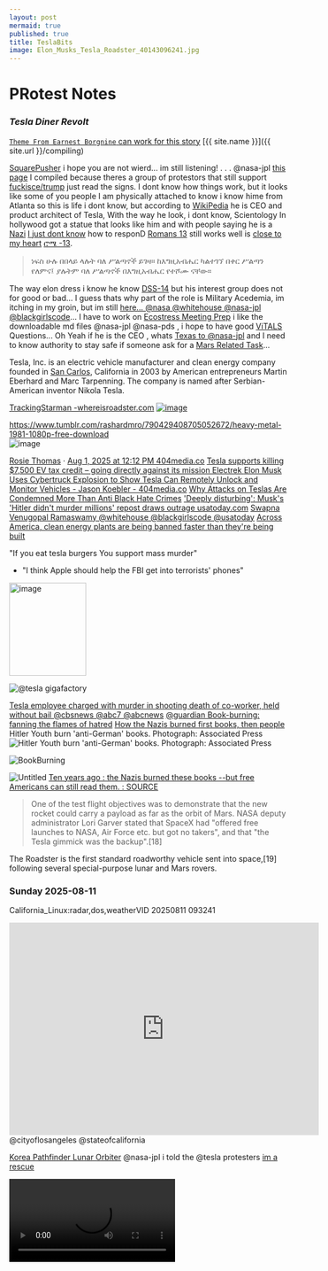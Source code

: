 ```yaml
---
layout: post
mermaid: true
published: true
title: TeslaBits
image: Elon_Musks_Tesla_Roadster_40143096241.jpg
---
```



# PRotest Notes
### _Tesla Diner Revolt_
[`Theme From Earnest Borgnine` can work for this story](https://youtu.be/RJ6VFCUC6Vs?t=2649)
[{{ site.name }}]({{ site.url }}/compiling)

[SquarePusher](https://youtu.be/RJ6VFCUC6Vs?si=j8kB3udpcTlAXTj6) i hope you are not wierd... im still listening! . . . @nasa-jpl [this page](https://github.com/ThakaRashard/rashardmro/edit/master/_posts/2025-03-31-tesla.md) I compiled because theres a group of protestors that still support [fuckisce/trump](https://ia801009.us.archive.org/21/items/chinaTown-river-bridge-vegetation-la-river-VID_20250810_112536/VID_20250809_181218.mp4) just read the signs. I dont know how things work, but it looks like some of you people I am physically attached to know i know hime from Atlanta so this is life i dont know, but according to [WikiPedia](https://en.wikipedia.org/wiki/Talk:Elon_Musk) he is CEO and product architect of Tesla, With the way he look, i dont know, Scientology In hollywood got a statue that looks like him and with people saying he is a [Nazi](https://daily.jstor.org/90-years-on-the-destruction-of-the-institute-of-sexual-science/) [I just dont know](https://www.instagram.com/resistthecoup/?ref=404media.co) how to responD [Romans 13](https://www.biblegateway.com/passage/?search=Romans%2013&version=NIV) still works well is [close to my heart](https://biblehub.com/amh/romans/13.htm) [ሮሜ -13](http://bibleonline.geezexperience.com/amharic/list.php?book=45&chapter=13). 


>ነፍስ ሁሉ በበላይ ላሉት ባለ ሥልጣኖች ይገዛ። ከእግዚአብሔር ካልተገኘ በቀር ሥልጣን የለምና፤ ያሉትም ባለ ሥልጣኖች በእግዚአብሔር የተሾሙ ናቸው።

The way elon dress i know he know [DSS-14](https://www.gdscc.nasa.gov/index.php/antennas/) but his interest group does not for good or bad... I guess thats why part of the role is Military Acedemia, im itching in my groin, but im still [here... @nasa @whitehouse @nasa-jpl @blackgirlscode](https://www.sss.gov/)... I have to work on [Ecostress Meeting Prep](https://github.com/nasa/ECOSTRESS-Data-Resources) i like the downloadable md files @nasa-jpl @nasa-pds , i hope to have good [ViTALS](https://github.com/nasa/VITALS) Questions... Oh Yeah if he is the CEO , whats [Texas to @nasa-jpl](https://youtu.be/QxTkZTLWdo4?si=fGzpLtucYyuhmurr) and I need to know authority to stay safe if someone ask for a [Mars Related Task](https://eyes.nasa.gov/apps/mrn/#/mars)... 



Tesla, Inc. is an electric vehicle manufacturer and clean energy company founded in [San Carlos](https://www.tesla.com/findus/location/supercharger/sancarlocaliforniasupercharger), California in 2003 by American entrepreneurs Martin Eberhard and Marc Tarpenning. The company is named after Serbian-American inventor Nikola Tesla.




[TrackingStarman -whereisroadster.com](https://www.whereisroadster.com/)
<a href="https://thakarashard.github.io/compiling/Tesla-Diner-Revolt"><img  alt="image" src="https://github.com/user-attachments/assets/4f4e7f04-ab74-444d-b4e7-31a654a92414" /> </a>

<div class="tumblr-post" data-href="https://embed.tumblr.com/embed/post/t:1bKzOeq3wXRxsAoXbQ9IKQ/790429408705052672/v2" data-did="da5af1a735d880f0986af0ba246757743d36985a"  ><a href="https://www.tumblr.com/rashardmro/790429408705052672/heavy-metal-1981-1080p-free-download">https://www.tumblr.com/rashardmro/790429408705052672/heavy-metal-1981-1080p-free-download</a></div><script async src="https://assets.tumblr.com/post.js?_v=38df9a6ca7436e6ca1b851b0543b9f51"></script>

<img alt="image" src="https://github.com/user-attachments/assets/9355378c-8a73-4663-b57e-7169f12e4d3d" />

[Rosie Thomas](https://www.rosiethomas.com/)
·
[Aug 1, 2025 at 12:12 PM 404media.co](https://www.404media.co/honk-if-you-hate-elon-two-days-of-protest-at-the-tesla-diner/) [Tesla supports killing $7,500 EV tax credit – going directly against its mission  Electrek ](https://www.reddit.com/r/RealTesla/comments/1grhe61/tesla_supports_killing_7500_ev_tax_credit_going/)
[Elon Musk Uses Cybertruck Explosion to Show Tesla Can Remotely Unlock and Monitor Vehicles - Jason Koebler - 404media.co](https://www.404media.co/elon-musk-uses-cybertruck-explosion-to-show-tesla-can-remotely-unlock-and-monitor-vehicles/) [Why Attacks on Teslas Are Condemned More Than Anti Black Hate Crimes](https://medium.com/afrosapiophile/why-attacks-on-teslas-are-condemned-more-than-anti-black-hate-crimes-32ffe9d7fea1) ['Deeply disturbing': Musk's 'Hitler didn't murder millions' repost draws outrage usatoday.com](https://www.usatoday.com/story/news/politics/2025/03/14/elon-musk-hitler-federal-workers/82402023007/) [Swapna Venugopal Ramaswamy @whitehouse @blackgirlscode @usatoday](https://www.usatoday.com/staff/4388284002/swapna-venugopal-ramaswamy/) [Across America, clean energy plants are being banned faster than they're being built](https://www.usatoday.com/story/news/investigations/2024/02/04/us-counties-ban-renewable-energy-plants/71841063007/)


"If you eat tesla burgers You support mass murder"

- "I think Apple should help the FBI get into terrorists' phones"
<img width="139" height="168" alt="image" src="https://github.com/user-attachments/assets/6176cf7f-e4ef-4d2c-ad9d-439d6158df2d" />

![@tesla gigafactory](https://upload.wikimedia.org/wikipedia/commons/thumb/b/b6/Gigafactory_Texas_Building_1_June_2022.jpg/1280px-Gigafactory_Texas_Building_1_June_2022.jpg)


[Tesla employee charged with murder in shooting death of co-worker, held without bail @cbsnews @abc7 @abcnews](https://abc7news.com/post/tesla-shooting-victim-fremont-anothony-solima-factory-death/11350669/)
[@guardian Book-burning: fanning the flames of hatred](https://www.theguardian.com/books/2010/sep/10/book-burning-quran-history-nazis)
[How the Nazis burned first books, then people](https://www.dw.com/en/how-the-nazis-burned-first-books-then-people/a-65518417)
Hitler Youth burn 'anti-German' books. Photograph: Associated Press
![Hitler Youth burn 'anti-German' books. Photograph: Associated Press](https://i.guim.co.uk/img/static/sys-images/Guardian/Pix/pictures/2010/9/9/1284054802082/Hitler-Youth-burn-anti-Ge-006.jpg?width=620&dpr=1&s=none&crop=none)

![BookBurning](https://daily.jstor.org/wp-content/uploads/2023/05/90_years_on_the_destruction_of_the_institute_of_sexual_science_1050x700.jpg)


![Untitled](https://github.com/user-attachments/assets/6abe6921-e416-4bed-bc5b-a390f63623a1)
[Ten years ago : the Nazis burned these books --but free Americans can still read them.  : SOURCE](https://digital.library.unt.edu/ark:/67531/metadc357/m1/1/med_res/)

>One of the test flight objectives was to demonstrate that the new rocket could carry a payload as far as the orbit of Mars. NASA deputy administrator Lori Garver stated that SpaceX had "offered free launches to NASA, Air Force etc. but got no takers", and that "the Tesla gimmick was the backup".[18]

The Roadster is the first standard roadworthy vehicle sent into space,[19] following several special-purpose lunar and Mars rovers. 


### Sunday  2025-08-11
California_Linux:radar,dos,weatherVID 20250811 093241
<iframe src="https://archive.org/embed/vid-20250811-093241" width="560" height="384" frameborder="0" webkitallowfullscreen="true" mozallowfullscreen="true" allowfullscreen></iframe> @cityoflosangeles @stateofcalifornia

[Korea Pathfinder Lunar Orbiter](https://nssdc.gsfc.nasa.gov/nmc/spacecraft/display.action?id=2022-094A)
@nasa-jpl i told the @tesla protesters [im a rescue](https://www.facebook.com/CaptainOfJoy/posts/pfbid0yR3CVVro8d6niFWN6Sfuycxc5HzCsvR2GPRU6edxjLNj5aodLoH97URj7rUxgDil) 

<video  controls >
  <source src="https://ia802906.us.archive.org/4/items/download_6287_1754168541/VID_20250803_182611.mp4" type="video/mp4" />
  
  Your browser does not support the video tag.
</video>

<img alt="@nasa-jpl im on, its still helpdesk" src="https://github.com/user-attachments/assets/aa9f59d6-f2bd-46c1-906d-b2d64114c743" />

[ElonProtest Day1 coming and going](https://archive.org/details/launchprep_twitter_work_retweets/VID_20250726_184935.mp4)
[b4 HOfOCo](https://dn721704.ca.archive.org/0/items/launchprep_twitter_work_retweets/VID_20250726_184935.mp4) [after HoFoCo](https://dn721704.ca.archive.org/0/items/launchprep_twitter_work_retweets/VID_20250726_190018.mp4) all[files](https://archive.org/download/launchprep_twitter_work_retweets)
[ElonProtest Day2 coming and going](https://archive.org/details/vid-20250727-190404-adb-epa-noaa-swot/VID_20250727_190404.mp4)
[b4 HOfOCo](https://dn721901.ca.archive.org/0/items/vid-20250727-190404-adb-epa-noaa-swot/VID_20250727_190404.mp4) [after HoFoCo](https://dn721901.ca.archive.org/0/items/vid-20250727-190404-adb-epa-noaa-swot/VID_20250727_182645.mp4) all[files](https://archive.org/download/vid-20250727-190404-adb-epa-noaa-swot)

### [@podaac @nasa @nasa-jpl about watermuck](https://dn721704.ca.archive.org/0/items/launchprep_twitter_work_retweets/screen-20240810-110612.mp4)
@stateofcalifornia @cityoflosangeles 
[@podaac @nasa @nasa-jpl about watermuck](https://dn721704.ca.archive.org/0/items/launchprep_twitter_work_retweets/screen-20240810-110612.mp4) @stateofcalifornia @cityoflosangeles @cbs-news-data [SpaceX's Falcon Heavy To Launch Tesla Roadster Into Space - KCAL News](https://youtu.be/8H6j6fooAtE) [SpaceX Launches Tesla Roadster into Mars Orbit via Its Falcon Heavy Rocket - ASM_INTERNATiONAL:ARTiCLE](https://www.asminternational.org/news/videos/-/journal_content/56/10192/33161120/VIDEO/) [Kids Guide To The InterNEt - Diamond EnterTainment Corporation](https://youtu.be/mfMrVKnGzwg)

<iframe src="https://www.facebook.com/plugins/post.php?href=https%3A%2F%2Fwww.facebook.com%2Fpermalink.php%3Fstory_fbid%3Dpfbid02bRXbmnM98phXRPuu6CiRb2LQeDsniyGEvxZtytwjkdTLjBgKruZy729vQpZ1Pjodl%26id%3D100084464911565&show_text=true&width=500" width="500" height="0" style="border:none;overflow:hidden" scrolling="no" frameborder="0" allowfullscreen="true" allow="autoplay; clipboard-write; encrypted-media; picture-in-picture; web-share"></iframe>


<iframe src="https://www.facebook.com/plugins/post.php?href=https%3A%2F%2Fwww.facebook.com%2Fpermalink.php%3Fstory_fbid%3Dpfbid0r1oJ2iKzLhX8Qa1XT5t7diD8oDuWfNakBwMKqpXUrNBN2fdAMXkPg3XwzwJwVdYZl%26id%3D100084464911565&show_text=true&width=500" width="500" height="0" style="border:none;overflow:hidden" scrolling="no" frameborder="0" allowfullscreen="true" allow="autoplay; clipboard-write; encrypted-media; picture-in-picture; web-share"></iframe>


# # CAlifornia_Linux : launchprep_twitter_work_retweets

<iframe src="https://archive.org/embed/launchprep_twitter_work_retweets" width="560" height="384" frameborder="0" webkitallowfullscreen="true" mozallowfullscreen="true" allowfullscreen></iframe>

<iframe src="https://www.facebook.com/plugins/post.php?href=https%3A%2F%2Fwww.facebook.com%2Fpermalink.php%3Fstory_fbid%3Dpfbid0dWXxpo8h3FSa6HLFL2JYev53yP1rDmV562mCJvRS9ByML5gZBsqH8kvJ39fNsYmsl%26id%3D100084464911565&show_text=true&width=500" width="500" height="771" style="border:none;overflow:hidden" scrolling="no" frameborder="0" allowfullscreen="true" allow="autoplay; clipboard-write; encrypted-media; picture-in-picture; web-share"></iframe>


### Ping 
<iframe src="https://www.facebook.com/plugins/post.php?href=https%3A%2F%2Fwww.facebook.com%2Fpermalink.php%3Fstory_fbid%3Dpfbid09whT8WB3sNveGhcE3VaqqC1u98AwXmZoEabSByM74sJJR9fPyGvvoiE9UwsNXZ6Sl%26id%3D100084464911565&show_text=true&width=500" width="500" height="554" style="border:none;overflow:hidden" scrolling="no" frameborder="0" allowfullscreen="true" allow="autoplay; clipboard-write; encrypted-media; picture-in-picture; web-share"></iframe>

<iframe src="https://archive.org/embed/vid-20250727-190404-adb-epa-noaa-swot" width="560" height="384" frameborder="0" webkitallowfullscreen="true" mozallowfullscreen="true" allowfullscreen></iframe>

<iframe src="https://archive.org/embed/scre-californiaLinux_firedatadelivery" width="560" height="384" frameborder="0" webkitallowfullscreen="true" mozallowfullscreen="true" allowfullscreen></iframe>

<iframe src="https://archive.org/embed/1-recommending-grafana-docker" width="560" height="384" frameborder="0" webkitallowfullscreen="true" mozallowfullscreen="true" allowfullscreen></iframe>

<iframe src="https://www.facebook.com/plugins/post.php?href=https%3A%2F%2Fwww.facebook.com%2Fpermalink.php%3Fstory_fbid%3Dpfbid02NEqeowLJXm7HrqaEctrVpP31VPqLqx5jA3kCbDyEubfsNPogMst4iLbvCxpbw1GEl%26id%3D100084464911565&show_text=true&width=500" width="500" height="0" style="border:none;overflow:hidden" scrolling="no" frameborder="0" allowfullscreen="true" allow="autoplay; clipboard-write; encrypted-media; picture-in-picture; web-share"></iframe>

<img  alt="cityhall los angeles" src="https://github.com/user-attachments/assets/40f8038f-3db2-44a5-bad3-620ec2981c96" />

 <div class="tumblr-post" data-href="https://embed.tumblr.com/embed/post/w1-4nQbFNq_M02iOR1eYKg/790452012229722112" data-did="c6706043b2c80590bb9bd0bb4baa1b0cdcd59989"><a href="https://rashardmro.tumblr.com/post/790452012229722112">https://rashardmro.tumblr.com/post/790452012229722112</a></div>  <script async src="https://assets.tumblr.com/post.js"></script>
 <div class="tumblr-post" data-href="https://embed.tumblr.com/embed/post/w1-4nQbFNq_M02iOR1eYKg/790454283549179904" data-did="cbd685ac3e8ab9929432e3b853eb78950066e2c9"><a href="https://rashardmro.tumblr.com/post/790454283549179904/asf-data-search">https://rashardmro.tumblr.com/post/790454283549179904/asf-data-search</a></div>  <script async src="https://assets.tumblr.com/post.js"></script>

<iframe src="https://archive.org/embed/1newsstndupdate-simple-scan-station-20250721144640" width="560" height="384" frameborder="0" webkitallowfullscreen="true" mozallowfullscreen="true" allowfullscreen></iframe>

<iframe src="https://archive.org/embed/image-1-01" width="560" height="384" frameborder="0" webkitallowfullscreen="true" mozallowfullscreen="true" allowfullscreen></iframe>

<iframe src="https://archive.org/embed/ComputerHackingDocumentriesMegaCollection" width="560" height="384" frameborder="0" webkitallowfullscreen="true" mozallowfullscreen="true" allowfullscreen></iframe>

<iframe src="https://www.facebook.com/plugins/post.php?href=https%3A%2F%2Fwww.facebook.com%2Fpermalink.php%3Fstory_fbid%3Dpfbid0YMqxrVw5x1EyzyeH4qfWRa9qJ61Bh8TcczUeUD71ZTbQWpxEBSm6PN1SUr8Y2rCcl%26id%3D100084464911565&show_text=true&width=500" width="500" height="908" style="border:none;overflow:hidden" scrolling="no" frameborder="0" allowfullscreen="true" allow="autoplay; clipboard-write; encrypted-media; picture-in-picture; web-share"></iframe>

<iframe src="https://archive.org/embed/psx_ridgerac" width="560" height="384" frameborder="0" webkitallowfullscreen="true" mozallowfullscreen="true" allowfullscreen></iframe>


<img  alt="image" src="https://github.com/user-attachments/assets/42d701da-70a2-432d-ad2b-1b48c0ed916d" />

# Learnin Light

[lariver 7/30](https://dn721704.ca.archive.org/0/items/vid-20250730-062952-california-ecostress/VID_20250730_062641.mp4) 

<video  controls >
  <source src="https://dn721704.ca.archive.org/0/items/vid-20250730-062952-california-ecostress/VID_20250729_201709.mp4" type="video/mp4" />
  
  Your browser does not support the video tag.
</video>

<video  controls >
  <source src="https://dn721704.ca.archive.org/0/items/vid-20250730-062952-california-ecostress/VID_20250730_062952.mp4" type="video/mp4" />
  
  Your browser does not support the video tag.
</video>

## nisar lau8nch
<iframe src="https://www.facebook.com/plugins/post.php?href=https%3A%2F%2Fwww.facebook.com%2Fpermalink.php%3Fstory_fbid%3Dpfbid0zjSYyq7QrS95NnBpheXHrquuPf8z3yffZMftRz3ZqgV9f3jyWeLFCShE1GQ7atEyl%26id%3D100084464911565&show_text=true&width=500" width="500" height="250" style="border:none;overflow:hidden" scrolling="no" frameborder="0" allowfullscreen="true" allow="autoplay; clipboard-write; encrypted-media; picture-in-picture; web-share"></iframe>


![Hunter Army Airfield](https://home.army.mil/stewart/thumbnails/large/1417/3568/4503/Hunter_Banner.jpg)


 <img alt="image" src="https://home.army.mil/stewart/2917/2383/2269/LTC_TAYLOR_1.jpg" />
 <img alt="image" src="https://home.army.mil/stewart/5916/9901/2979/CSM_FAVOR.jpg" />
<img alt="image" src="https://home.army.mil/stewart/8316/7102/7932/TRAVIS_MOBLEY.jpg" />

{% raw %}




{{Short description|Sports car launched into space in 2018}}
{{Redirect|SpaceX Roadster|a planned "SpaceX option package" using cold gas thrusters|Tesla Roadster (second generation)}}
{{pp-move|reason=needs a [[WP:RM]]}}
{{use mdy dates|date=February 2018}}
{{Infobox spaceflight
| name               = Elon Musk's Tesla Roadster
| names_list         = SpaceX Roadster<ref name="Miley">{{cite web |url=https://interestingengineering.com/nasa-officially-lists-elon-musks-floating-tesla-roadster-as-a-celestial-object |title=NASA Officially Lists Elon Musk's Floating Tesla Roadster As a Celestial Object |date=February 9, 2018 |access-date=February 14, 2018 |first=Jessica |last=Miley |publisher=Interesting Engineering |archive-date=March 22, 2019 |archive-url=https://web.archive.org/web/20190322093327/https://interestingengineering.com/nasa-officially-lists-elon-musks-floating-tesla-roadster-as-a-celestial-object |url-status=live }} JPL designated the artificial object as "Tesla Roadster (Starman, 2018-017A)"</ref> <br /> Starman<ref name="Miley" />
<!--image of the spacecraft/mission-->| image              = Elon Musk's Tesla Roadster (40143096241).jpg
| image_caption      = Elon Musk's Tesla Roadster. Earth is in the background.
| image_alt          = Large circular disc of a fully-illuminated planet Earth floating in the blackness of space. In front of Earth is a red convertible sports-car seen from the side. A humanoid figure wearing a white-and-black spacesuit is seated in the driving seat with the right-arm holding the steering wheel, and the left-arm resting on the top of the car door.
| image_size         = <!--include px/em; defaults to 220px-->
<!--Basic details-->| mission_type       = Test flight
| operator           = [[SpaceX]]
| COSPAR_ID          = 2018-017A
| SATCAT             = 43205
| website            = <!--Homepage of the craft/mission, OFFICIAL PAGES ONLY-->
| mission_duration   = Active: 1 Day<br> In Orbit: {{time interval|6 February 2018, 20:45:00|show=ymd}}
| fate               = 
| distance_travelled = <!--How far the spacecraft travelled (if known)-->
| orbits_completed   = <!--number of times the spacecraft orbited the Earth - see below for spacecraft beyond Earth orbit-->
| suborbital_range   = <!--downrange distance reached if spacecraft did not enter orbit-->
| suborbital_apogee  = <!--altitude reached if spacecraft did not enter orbit-->
<!--Spacecraft properties-->| spacecraft         = <!--Spacecraft name/serial number (eg. Space Shuttle ''Discovery'', Apollo CM-118), etc-->
| spacecraft_type    = [[Tesla Roadster (first generation)|2010 Tesla Roadster]]<ref name="Hammerton">{{cite web |url=https://www.goauto.com.au/news/tesla/tesla-rockets-into-space/2018-02-07/69466.html |title=Sky is the limit for Elon Musk's Tesla Roadster in pioneering space shot |website=goauto.com.au |first=Ron |last=Hammerton |date=February 7, 2018 |access-date=October 15, 2021 |archive-date=October 16, 2021 |archive-url=https://web.archive.org/web/20211016004158/https://www.goauto.com.au/news/tesla/tesla-rockets-into-space/2018-02-07/69466.html |url-status=live }}</ref> used as a [[mass simulator]], attached to the [[upper stage]] of a [[Falcon Heavy]] rocket
| spacecraft_bus     = <!--eg. A2100M, Star-2, etc-->
| manufacturer       = [[Tesla, Inc.|Tesla]] and SpaceX
| launch_mass        = {{plainlist|
* ~{{cvt|1300|kg}}; <!--fuelled mass at launch, not including rocket or upper stage-->
* ~{{cvt|5900|kg}} including rocket upper stage<ref>{{cite web|url=http://www.spacelaunchreport.com/falconH.html#components|title=SpaceX Falcon Heavy Data Sheet|first=Ed|last=Kyle|website=spacelaunchreport.com|access-date=February 16, 2018|archive-date=November 18, 2018|archive-url=https://web.archive.org/web/20181118065328/http://www.spacelaunchreport.com/falconH.html#components|url-status=usurped}}</ref>
}}
| BOL_mass           = <!--spacecraft mass in orbit at beginning of operational life, after LEOP phase-->
| landing_mass       = <!--Mass after landing (recovered spacecraft only)-->
| dry_mass           = <!--spacecraft mass in orbit without fuel-->
| payload_mass       = <!--Mass of cargo carried by spacecraft (eg. for Space Shuttle), or total mass of instrumentation/equipment/experiments for mission-->
| dimensions         = <!--body dimensions and solar array span-->
| power              = <!--end-of-life power, in watts-->
<!--Launch details-->| launch_date        = {{ltime|February 6, 2018|20|45|00|EST|net=no}}
| launch_rocket      = [[Falcon Heavy]] [[Falcon Heavy test flight|FH-001]]
| launch_site        = [[Kennedy Space Center|Kennedy]] [[Kennedy Space Center Launch Complex 39|LC-39A]]
| launch_contractor  = [[SpaceX]]
| deployment_from    = <!--place where deployed from-->
| deployment_date    = <!--date deployed-->
| entered_service    = <!--date on which the spacecraft entered service, if it did not do so immediately after launch-->
<!-- * - e.g. Proton-M/Briz-M not Proton-M, but Titan IV(401)A not Titan IV(401)A-Centaur-->
<!--end of mission-->| disposal_type      = <!--Whether the spacecraft was deorbited, decommissioned, placed in a graveyard orbit, etc-->
| declared           = <!--when the operator/agency officially ended the mission-->
| deactivated        = February 7, 2018
| destroyed          = <!--when craft was destroyed (if other than by re-entry)-->
| last_contact       = <!--when last signal received if not decommissioned-->
| recovery_by        = <!--recovered by-->
| recovery_date      = <!--recovery date-->
| decay_date         = <!--when craft re-entered the atmosphere, not needed if it landed-->
| landing_date       = <!--when the spacecraft made a controlled landing, not needed if it did not return intact-->
| landing_site       = <!--where the craft landed; site/runway or coordinates-->
<!--
    The following template should be used for ONE of the three above fields "end_of_mission", "decay" or "landing" if the spacecraft is no longer operational.
    If it landed intact, use it for the landing time, otherwise for the date it ceased operations, or the decay date if it was still operational when it re-entered.
    {{end date|YYYY|MM|DD|hh|mm|ss|TZ=Z}} (for Zulu/UTC) or {{end date|YYYY|MM|DD}} (if time unknown)
-->
<!--orbit parameters-->
<!--as science-related articles, SI units should be the principal units of measurement, however we usually use {{convert}} to display imperial units in parentheses after the initial values-->| orbit_reference    = [[Heliocentric orbit|Heliocentric]]
| orbit_regime       = <!--high, low, medium, molniya, GSO - please link (e.g. [[Low Earth orbit|Low Earth]] - please don't use acronyms-->
| orbit_longitude    = <!--geosynchronous satellites only-->
| orbit_slot         = <!--Designation of orbital position or slot, if not longitude (e.g plane and position of a GPS satellite)-->
| orbit_semimajor    = <!--semimajor axis-->
| orbit_eccentricity = 0.25571<ref name="JPL Horizons">{{cite web |url=https://ssd.jpl.nasa.gov/horizons_batch.cgi?batch=1&COMMAND=-143205&CENTER='500@10'&MAKE_EPHEM=YES&TABLE_TYPE=ELEMENTS&START_TIME=2018-05-01&STOP_TIME='2018-05-01+00:00:01'&OUT_UNITS=AU-D&REF_PLANE=ECLIPTIC&REF_SYSTEM=J2000&TP_TYPE=ABSOLUTE&ELEM_LABELS=YES&CSV_FORMAT=NO&OBJ_DATA=YES |title=Tesla Roadster (spacecraft) (solution #10) |work=[[JPL Horizons On-Line Ephemeris System]] |date=27 March 2018 |access-date=22 April 2018 |archive-date=June 30, 2019 |archive-url=https://web.archive.org/web/20190630211314/https://ssd.jpl.nasa.gov/horizons_batch.cgi?batch=1&COMMAND=-143205&CENTER=%27500@10%27&MAKE_EPHEM=YES&TABLE_TYPE=ELEMENTS&START_TIME=2018-05-01&STOP_TIME=%272018-05-01+00:00:01%27&OUT_UNITS=AU-D&REF_PLANE=ECLIPTIC&REF_SYSTEM=J2000&TP_TYPE=ABSOLUTE&ELEM_LABELS=YES&CSV_FORMAT=NO&OBJ_DATA=YES |url-status=live }}</ref>
| orbit_periapsis    = {{cvt|0.98613|au|km|lk=on}}<ref name="JPL Horizons" />
| orbit_apoapsis     = {{cvt|1.6637|au|km}}<ref name="JPL Horizons" />
| orbit_inclination  = 1.077°<ref name="JPL Horizons" />
| orbit_period       = 1.525 year<ref name="JPL Horizons" />
| orbit_RAAN         = <!--right ascension of the ascending node-->
| orbit_arg_periapsis = <!--argument of perigee/periapsis-->
| orbit_mean_anomaly = <!--mean anomaly at epoch, only use in conjunction with an epoch value-->
| orbit_mean_motion  = <!--mean motion of the satellite, usually measured in orbits per day-->
| orbit_repeat       = <!--repeat interval/revisit time-->
| orbit_velocity     = <!--speed at which the spacecraft was travelling at epoch - only use for spacecraft with low orbital eccentricity-->
| orbit_epoch        = 1 May 2018 <!--the date at which the orbit parameters were correct-->
| orbit_rev_number   = <!--revolution number-->
| apsis              = helion
}}
{{Elon Musk series|expanded=Related}}
'''Elon Musk's Tesla Roadster''' is an electric sports car that served as the [[Boilerplate (spaceflight)|dummy payload]] for the February 2018 [[Falcon Heavy test flight]] and became an [[artificial satellite]] of the Sun. A mannequin in a [[Space suit#SpaceX spacesuit|spacesuit]], dubbed "Starman", occupies the driver's seat. The car and rocket are products of [[Tesla, Inc.|Tesla]] and [[SpaceX]], respectively, both companies headed by [[Elon Musk]].<ref>{{cite news |url=https://www.cnet.com/news/tesla-motors-founders-now-there-are-five/ |title=Tesla Motors founders: Now there are five |work=CNet |first=Martin |last=LaMonica |date=September 21, 2009 |access-date=September 18, 2018 |quote=agreed-upon "founders" of [[Tesla Motors|Tesla]]. [...] [[Martin Eberhard|Eberhard]], [...] [[Elon Musk]], [...] [[J. B. Straubel|JB Straubel]], [[Marc Tarpenning]], and [[Ian Wright (engineer)|Ian Wright]]. |archive-date=November 15, 2020 |archive-url=https://web.archive.org/web/20201115134134/https://www.cnet.com/news/tesla-motors-founders-now-there-are-five/ |url-status=live }}</ref> The [[Tesla Roadster (first generation)|2010 Roadster]] is personally owned by and previously used by Musk for commuting to work.<ref name="Hammerton" /> It is the first [[production car]] launched into space.

The car, mounted on the rocket's second stage, was launched on an [[Escape velocity|escape trajectory]] and entered an [[Elliptic orbit|elliptical]] [[heliocentric orbit]] crossing the orbit of [[Mars]].<ref name="Harwood">{{cite news|url=https://spaceflightnow.com/2018/02/08/starman-puts-earth-in-the-rearview-mirror/|title='Starman' puts Earth in the rearview mirror|first=William|last=Harwood|via=Spaceflight Now|work=CBS News|date=February 8, 2017|access-date=February 8, 2018|archive-date=November 9, 2020|archive-url=https://web.archive.org/web/20201109062817/https://spaceflightnow.com/2018/02/08/starman-puts-earth-in-the-rearview-mirror/|url-status=live}}</ref> The orbit reaches a maximum distance from the Sun at [[Perihelion and aphelion|aphelion]] of 1.66 [[astronomical unit]]s (au).<ref name="JPL Horizons"/> Video of the Roadster during the launch was transmitted back to the [[mission control center]] and live-streamed.<ref name="Starman"/>

Advertising analysts noted Musk's sense of [[brand management]] and use of new media for his decision to launch a Tesla into space. Musk explained he wanted to inspire the public about the "possibility of something new happening in space" as part of his larger vision for [[SpaceX Mars transportation infrastructure|spreading humanity to other planets]].<ref name="Mosher"/>

== Background ==
{{stack|[[File:Elon Musk's Tesla Roadster.jpg|thumb|Musk's Tesla Roadster parked outside SpaceX, 2010|alt=Photograph of a parking space with the words "SpaceX" and "reserved". The parking space contains a red convertible sports car with Californian license plate TSLA 10. On the rear of the vehicle are written the words "Tesla Roadster Sport".]]}}
In March 2017, [[SpaceX]]'s founder, [[Elon Musk]], said that because the launch of the new [[Falcon Heavy]] vehicle was risky, it would carry the "silliest thing we can imagine".<ref>{{cite tweet |user=elonmusk |author-link=Elon Musk |number=847884351375372288 |title=Silliest thing we can imagine! Secret payload of 1st Dragon flight was a giant wheel of cheese. Inspired by a friend & Monty Python. |date=2017-03-31 |access-date=2018-07-11}}</ref>

In June 2017, one of his Twitter followers suggested that the silly thing be a [[Tesla Model S]], to which Musk replied: "Suggestions welcome!"<ref>{{cite tweet | user=janeidyeve | first=Evelyn Janeidy |last=Arevalo | number=875509666742226944 | title= @elonmusk Please Let Twitter vote for #FalconHeavyCargo Let us imagine the silliest things possible! @arstechnica @TeslaMotors @spacex -RT&❤ |date=2017-06-15 }}</ref><ref>{{cite news |url=https://brownsvilleherald.com/premium/brownsville-woman-musk-interact-on-social-media/article_ba93abf8-0ba9-11e8-bf75-37650ef1ea55.html?mode=jqm |first=Mark |last=Reagan |title=Brownsville woman, Musk interact on social media |work=[[The Brownsville Herald]] |date=2018-02-07 |archive-url=https://web.archive.org/web/20180210101754/https://brownsvilleherald.com/premium/brownsville-woman-musk-interact-on-social-media/article_ba93abf8-0ba9-11e8-bf75-37650ef1ea55.html |archive-date=2018-02-10 |url-status=dead }}</ref><ref>{{cite news |url=https://www.kveo.com/news/local-news/brownsville-woman-inspires-spacex-to-launch-car-to-mars/894946361 |title=Brownsville Woman Inspires SpaceX to Launch Car to Mars |first=Marlane |last=Rodriguez |work=KVEO-TV |date=2018-01-02 |access-date=2018-12-13 |archive-date=2020-07-29 |archive-url=https://web.archive.org/web/20200729225219/https://www.valleycentral.com/news/local-news/brownsville-woman-inspires-spacex-to-launch-car-to-mars/894946361/ |url-status=live }}</ref><ref>{{cite tweet | user=elonmusk | author-link=Elon Musk | number=881571150630756352 | title=Suggestions welcome! |date=2017-07-02 }}</ref>

In December 2017, Musk announced that the payload would be his personal "midnight cherry Tesla Roadster".<ref name="Musk 2017" /><ref>{{cite web |url=https://spaceflightnow.com/2017/12/02/spacex-will-try-to-launch-elon-musks-tesla-roadster-on-new-heavy-lift-rocket/ |title=Elon Musk says SpaceX will try to launch his Tesla Roadster on new heavy-lift rocket |website=Space Flight Now |access-date=2017-12-02 |archive-date=2021-01-15 |archive-url=https://web.archive.org/web/20210115184656/https://spaceflightnow.com/2017/12/02/spacex-will-try-to-launch-elon-musks-tesla-roadster-on-new-heavy-lift-rocket/ |url-status=live }}</ref><ref>{{cite web |url=https://www.space.com/38968-elon-musk-falcon-heavy-rocket-tesla-roadster.html |title=Elon Musk Will Launch His Tesla Roadster to Mars on SpaceX's 1st Falcon Heavy Rocket |first=Tariq |last=Malik |website=Space.com |date=2017-12-01 |access-date=2017-12-03 |archive-date=2020-12-07 |archive-url=https://web.archive.org/web/20201207204756/https://www.space.com/38968-elon-musk-falcon-heavy-rocket-tesla-roadster.html |url-status=live }}</ref><ref>{{cite news |title=Falcon Heavy's Debut Flight Payload: A Tesla Roadster |url=http://aviationweek.com/space/falcon-heavy-s-debut-flight-payload-tesla-roadster |access-date=2017-12-07 |magazine=[[Aviation Week & Space Technology]] |date=2017-12-06 |archive-url=https://web.archive.org/web/20190731085050/https://aviationweek.com/space/falcon-heavy-s-debut-flight-payload-tesla-roadster |archive-date=2019-07-31 |url-status=live}}</ref>

One of the test flight objectives was to demonstrate that the new rocket could carry a payload as far as the orbit of Mars. [[NASA]] deputy administrator [[Lori Garver]] stated that SpaceX had "offered free launches to NASA, [[United States Air Force|Air Force]] etc. but got no takers", and that "the Tesla gimmick was the backup".<ref>{{Cite web |title=Launching Elon Musk's car toward Mars was a backup plan — here's what SpaceX actually wanted to do with Falcon Heavy's first flight |first=Dave |last=Mosher |date=February 9, 2018 |url=http://www.businessinsider.com/starman-tesla-backup-payload-spacex-musk-nasa-2018-2 |website=[[Business Insider]] |access-date=February 9, 2018 |archive-date=November 9, 2020 |archive-url=https://web.archive.org/web/20201109025228/https://www.businessinsider.com/starman-tesla-backup-payload-spacex-musk-nasa-2018-2?r=DE&IR=T |url-status=live }}</ref>

The Roadster is the first standard roadworthy vehicle sent into space,<ref>{{cite news |url=https://futurism.com/experts-elon-musk-roadster/ |title=The First Car in Space |date=December 30, 2017 |access-date=January 14, 2018 |archive-date=December 1, 2020 |archive-url=https://web.archive.org/web/20201201195419/https://futurism.com/experts-elon-musk-roadster |url-status=live }}</ref> following several special-purpose [[Lunar rover|lunar]] and [[Mars rover]]s.

=== Roadster as payload {{anchor|Starman}} ===
{{stack|[[File:Tesla Roadster mounted on Falcon Heavy upper stage.png|thumb|upright=0.85|alt=Illustration of Elon Musk's Tesla Roadster attached to the upper stage of a Falcon rocket, with a driver wearing a white-and-black spacesuit in the driving seat and the Earth visible in the background.|The Roadster is permanently attached to the upper stage of the Falcon Heavy rocket.]]}}
{{stack|[[File:Falcon Heavy Demo Mission (40126461851).jpg|thumb|[[Falcon Heavy]] liftoff from pad [[Kennedy Space Center Launch Complex 39A|LC-39A]]]]
}}

The car was permanently mounted on the rocket in an inclined position above the payload adapter. Tubular structures were added to mount front and side cameras. Photos of the car prior to payload encapsulation were released.<ref>{{cite news |last1=Knapp |first1=Alex |title=Elon Musk Shows Off Photos of a Tesla Roadster Getting Prepped to Go to Mars |date=December 22, 2017 |magazine=[[Forbes (magazine)|Forbes]] |url=https://www.forbes.com/sites/alexknapp/2017/12/22/elon-musk-shows-off-photos-of-tesla-roadster-prepped-to-go-to-mars/ |access-date=December 23, 2017 |archive-date=December 23, 2017 |archive-url=https://web.archive.org/web/20171223005903/https://www.forbes.com/sites/alexknapp/2017/12/22/elon-musk-shows-off-photos-of-tesla-roadster-prepped-to-go-to-mars/ |url-status=live }}</ref>

Positioned in the driver's seat is "Starman", a full-scale human mannequin clad in [[SpaceX spacesuit|a SpaceX pressure spacesuit]].<ref>{{Cite web |last=Weitering |first=Hanneke |date=2018-02-05 |title=Elon Musk Unveils 'Starman' in Tesla Roadster Launching on SpaceX's Falcon Heavy Rocket |url=https://www.space.com/39593-starman-aboard-tesla-roadster-spacex-falcon-heavy.html |url-status=live |archive-url=https://web.archive.org/web/20180205201005/https://www.space.com/39593-starman-aboard-tesla-roadster-spacex-falcon-heavy.html |archive-date=2018-02-05 |access-date= |website=Space.com}}</ref> It was placed with the right hand on the steering wheel and the left elbow resting on the open window sill. The mannequin was named after the [[David Bowie]] song "[[Starman (song)|Starman]]",<ref>{{cite magazine |author=Pappalardo |first=Joe |date=February 5, 2018 |title=Elon Musk's Space Tesla Isn't Going to Mars. It's Going Somewhere More Important. |url=https://www.popularmechanics.com/space/moon-mars/a16571489/elon-musk-space-tesla-mars/ |url-status=live |archive-url=https://web.archive.org/web/20180206230725/https://www.popularmechanics.com/space/moon-mars/a16571489/elon-musk-space-tesla-mars/ |archive-date=February 6, 2018 |access-date=February 6, 2018 |magazine=Popular Mechanics}}</ref> and the car's sound system was set before launch to continuously loop the Bowie song "[[Space Oddity]]".<ref>{{cite magazine|title=SpaceX Successfully Launches the Falcon Heavy – and Elon Musk's Roadster|url=https://www.wired.com/story/spacex-successfully-launches-the-falcon-heavyand-elon-musks-roadster/|magazine=WIRED|access-date=February 7, 2018|date=2018-02-06|archive-date=February 7, 2018|archive-url=https://web.archive.org/web/20180207003954/https://www.wired.com/story/spacex-successfully-launches-the-falcon-heavyand-elon-musks-roadster/|url-status=live}}</ref>

A copy of [[Douglas Adams]]' novel ''[[The Hitchhiker's Guide to the Galaxy (novel)|The Hitchhiker's Guide to the Galaxy]]'' is in the glove box, along with references to the book in the form of a [[Phrases from The Hitchhiker's Guide to the Galaxy#Knowing where one's towel is|towel]] and a sign on the dashboard that reads "[[Phrases from The Hitchhiker's Guide to the Galaxy#Don't Panic|DON'T PANIC!]]".<ref>{{blist | {{cite tweet |user=tiamaria68uk |number=938930620511801345 |access-date=December 8, 2017 |date=December 8, 2017 |title= Will the glove box contain "The Hitchhikers Guide To The Galaxy"?}} | {{cite tweet |author-link=Elon Musk |user=elonmusk |number=938947119246860290 |access-date=December 8, 2017 |date=December 8, 2017 |title=Yes}} | {{cite tweet |author-link=Elon Musk |user=elonmusk |title=Plus a towel and a sign saying 'Don't Panic' |number=939005893634506752 |access-date=December 8, 2017 |date=December 8, 2017}} }}</ref> 

A [[Hot Wheels]] miniature Roadster with a miniature Starman is mounted on the dashboard. A plaque bearing the names of the employees who worked on the project is placed underneath the car, and a message on the vehicle's circuit board reads "Made on Earth by humans".<ref>{{cite web |first=Elon |last=Musk |author-link=Elon Musk |title=Printed on the circuit board of a car in deep space |url=https://www.instagram.com/p/Be31IJxgOoK/ |via=[[Instagram]] |access-date=February 7, 2018 |archive-url=https://web.archive.org/web/20180207035617/https://www.instagram.com/p/Be31IJxgOoK/ |archive-date=February 7, 2018 |url-status=dead |df=mdy-all}}</ref> The car carries a copy of Isaac Asimov's [[Foundation (book series)#Foundation trilogy|''Foundation'' trilogy]] on a [[5D optical data storage|5D optical disc]], a proof of concept for high-density long-lasting data storage, donated to Musk by the [[Arch Mission Foundation]].<ref>{{cite web |author=Taylor |first=Chris |date=February 9, 2018 |title=Forget the Tesla, Elon Musk launched the first books in an ever-lasting space library |url=https://mashable.com/2018/02/09/elon-musk-tesla-roadster-space-library/ |url-status=live |archive-url=https://web.archive.org/web/20180218090251/https://mashable.com/2018/02/09/elon-musk-tesla-roadster-space-library/ |archive-date=February 18, 2018 |access-date=February 17, 2018 |work=Mashable}}</ref><ref>{{cite web |author=Olson |first=Eric |date=February 14, 2018 |title=Backing Up Humanity: First Arch Launched on Falcon Heavy |url=https://insights.globalspec.com/article/7975/backing-up-humanity-first-arch-launched-on-falcon-heavy |url-status=live |archive-url=https://web.archive.org/web/20180215023805/https://insights.globalspec.com/article/7975/backing-up-humanity-first-arch-launched-on-falcon-heavy |archive-date=February 15, 2018 |access-date=February 17, 2018 |work=IEEE GlobalSpec}}</ref>

==Trajectory==
{{Main|Falcon Heavy test flight}}
[[File:Animation of SpaceX Roadster trajectory.gif|thumb|An animation of the Roadster's trajectory
{| style="width:100%;"
|{{legend2|Magenta|SpaceX Roadster}}<br/>{{legend2|Yellow|Sun}}<br/>{{legend2|Cyan|Mercury}}
|{{legend2|Gold|Venus}}<br/>{{legend2|RoyalBlue|Earth}}<br/>{{legend2|OrangeRed|Mars}}
|}]]
[[File:Tesla Roadster orbital diagram.png|thumb|Orbit of the Roadster, with the planets of the inner Solar System for context. Its [[aphelion]] is ~250 million kilometres (1.66&nbsp;[[astronomical units|au]]).|alt=Diagram of the inner solar system with the circular orbits of Mercury, Venus, Earth and Mars going around the Sun. The orbit of the Tesla Roadster is shown in red, also encircling the Sun, but in an ellipse shape that touches Earth orbit on one side of the Sun, and extends outwards beyond Mars orbit on the other side of the Sun.]]

The US [[Office of Commercial Space Transportation]] issued the test flight's launch license on February 2, 2018.<ref name="Wong">{{cite web |url=http://images.spaceref.com/news/2018/LLS18107doc.pdf |title=License Number: LLS 18-107 |first=Kenneth |last=Wong |publisher=[[Office of Commercial Space Transportation]] |date=February 2, 2018 |access-date=February 5, 2018 |quote=Space Exploration Technologies is authorized to conduct: (i) a flight of the Falcon Heavy launch vehicle from Kennedy Space Center Launch Complex 39A at Kennedy Space Center (KSC) transporting the modified Tesla Roadster (mass simulator) to a hyperbolic orbit; and […] }}</ref> The rocket lifted off from [[Kennedy Space Center Launch Complex 39|Launch Complex 39A]] at [[Kennedy Space Center]]<ref name="Wong"/> at 15:45 EST (20:45 UTC) on February 6.<ref>{{cite news |last1=Santana |first1=Marco |last2=Brinkmann |first2=Paul |date=February 6, 2018 |title=SpaceX Falcon Heavy launch live coverage: Liftoff successful |url=http://www.orlandosentinel.com/news/space/os-bz-falcon-heavy-spacex-launch-tuesday-20180206-story.html |url-status=dead |archive-url=https://web.archive.org/web/20180206215128/http://www.orlandosentinel.com/news/space/os-bz-falcon-heavy-spacex-launch-tuesday-20180206-story.html |archive-date=February 6, 2018 |access-date=February 6, 2018 |newspaper=[[Orlando Sentinel]]}}</ref> The upper stage supporting the car was initially placed in an Earth [[parking orbit]].<ref name="Harwood" /> It spent six hours coasting through the [[Van Allen radiation belt]]s, thereby demonstrating a new capability requested by the [[United States Air Force|U.S. Air Force]] for direct insertion of heavy intelligence satellites into [[geostationary orbit]]. Then, the upper stage performed a second boost to reach the desired [[escape trajectory]].<ref>{{cite news |url=https://www.nasaspaceflight.com/2018/02/spacex-debut-falcon-heavy-demonstration-launch/ |last1=Gebhardt |first1=Chris |title=SpaceX set to debut Falcon Heavy in demonstration launch from KSC |work=[[NASASpaceFlight.com]] |date=February 6, 2018 |access-date=February 6, 2018 |archive-url=https://web.archive.org/web/20201109040210/https://www.nasaspaceflight.com/2018/02/spacex-debut-falcon-heavy-demonstration-launch/ |archive-date=November 9, 2020 |url-status=live }}</ref><ref>{{cite news |url=https://arstechnica.com/science/2018/02/at-the-pad-elon-musk-sizes-up-the-falcon-heavys-chance-of-success/ |last1=Berger |first1=Eric |title=Elon Musk says the Falcon Heavy has a 50-50 chance of success |website=[[Ars Technica]] |date=February 6, 2018 |access-date=February 6, 2018 |archive-date=February 16, 2021 |archive-url=https://web.archive.org/web/20210216125144/https://arstechnica.com/science/2018/02/at-the-pad-elon-musk-sizes-up-the-falcon-heavys-chance-of-success/ |url-status=live }}</ref><ref>{{cite news |url=https://www.geekwire.com/2018/elon-musk-explains-spacexs-falcon-heavy-rocket-risky-revolutionary/ |last1=Boyle |first1=Alan |title=Elon Musk explains why SpaceX's Falcon Heavy rocket is risky – and revolutionary |work=[[GeekWire]] |date=February 6, 2018 |access-date=February 6, 2018 |archive-url=https://web.archive.org/web/20201109041100/https://www.geekwire.com/2018/elon-musk-explains-spacexs-falcon-heavy-rocket-risky-revolutionary/ |archive-date=November 9, 2020 |url-status=live }}</ref>

The launch was [[Live streaming|live streamed]], and video feeds from space showed the Roadster at various angles, with Earth in the background, thanks to cameras placed inside and outside the car, on booms attached to the vehicle's custom adaptor atop the upper stage.<ref>{{cite tweet |last=Foust |first=Jeff |title=Musk: will be three cameras mounted on the Roadster, should provide "epic views" if all goes well. |user=jeff_foust |number=960632250500042752 |date=February 5, 2018 |language=en }}</ref><ref>{{cite tweet |user=planet4589 |first=Jonathan |last=McDowell |author-link=Jonathan McDowell |number=961675763450830849 |date=February 8, 2018 |access-date=February 11, 2018 |title=I now have confirmation that the Tesla remains attached to the Falcon 2nd stage, which is being observed by asteroid experts}}</ref> Musk had estimated the car's battery would last over 12 hours, but the live stream ran for just over four hours, thus ending before the final boost out of Earth orbit.<ref name="Starman">{{cite AV media |url=https://www.youtube.com/watch?v=aBr2kKAHN6M |via=YouTube |title=Live Views of Starman |access-date=February 7, 2018 |archive-date=February 7, 2018 |archive-url=https://web.archive.org/web/20180207011450/https://www.youtube.com/watch?v=aBr2kKAHN6M |url-status=live }}</ref><ref>{{cite news|url=https://www.space.com/39612-spacex-starman-tesla-roadster-live-views.html|title=Watch Live Views of SpaceX's Starman Riding a Tesla Roadster in Space!|last=Weitering|first=Hanneke|date=February 6, 2018|website=[[Space.com]]|access-date=February 6, 2018|archive-date=February 7, 2018|archive-url=https://web.archive.org/web/20180207004312/https://www.space.com/39612-spacex-starman-tesla-roadster-live-views.html|url-status=live}}</ref><ref>{{cite news |title=This is what a Tesla Roadster looks like floating through space |url=https://www.cnbc.com/2018/02/06/this-is-what-a-tesla-roadster-looks-like-floating-through-space.html |access-date=February 7, 2018 |work=CNBC |date=February 6, 2018 |archive-url=https://web.archive.org/web/20180207004334/https://www.cnbc.com/2018/02/06/this-is-what-a-tesla-roadster-looks-like-floating-through-space.html |archive-date=February 7, 2018 |url-status=live}}</ref> The images were released by SpaceX into the [[public domain]] on their [[Flickr]] account.<ref>{{cite web |author=Zhang |first=Michael |date=February 8, 2018 |title=This is the Last Photo of the Tesla That's Flying Away From Earth |url=https://petapixel.com/2018/02/08/last-photo-tesla-thats-flying-away-earth/ |url-status=live |archive-url=https://web.archive.org/web/20201109040755/https://petapixel.com/2018/02/08/last-photo-tesla-thats-flying-away-earth/ |archive-date=November 9, 2020 |access-date=February 18, 2018 |work=PetaPixel |quote=The photo was shared by billionaire Elon Musk on Instagram and SpaceX on Flickr. As you might remember, SpaceX began publishing all of its Flickr photos to the public domain in March 2015, leading Flickr to add a public domain designation just days later.}}</ref><ref>{{cite web |url=https://www.geekwire.com/2015/elon-musk-makes-spacex-photos-free-for-public-use/ |title=Elon Musk makes SpaceX photos free for public use |work=[[GeekWire]] |first=Molly |last=Brown |date=March 23, 2015 |access-date=February 18, 2018 |archive-date=November 30, 2020 |archive-url=https://web.archive.org/web/20201130161220/https://www.geekwire.com/2015/elon-musk-makes-spacex-photos-free-for-public-use/ |url-status=live}}</ref>

Following the launch, the rocket stage carrying the car was given the [[Satellite Catalog Number]] 43205, named "TESLA ROADSTER/FALCON 9H", along with the [[COSPAR designation]] 2018-017A.<ref>{{cite web |url=https://www.n2yo.com/satellite/?s=43205 |title=TESLA ROADSTER/FALCON 9H |website=N2YO.com |access-date=February 21, 2018 |archive-date=February 19, 2018 |archive-url=https://web.archive.org/web/20180219203544/https://www.n2yo.com/satellite/?s=43205 |url-status=live }}</ref> The [[JPL Horizons]] system publishes solutions for the trajectory as target body "-143205".<ref name="Miley"/><ref name="JPL Horizons" />

The Roadster is in a heliocentric orbit that crosses the orbit of Mars and reaches a distance of {{nowrap|1.66 au}} from the Sun.<ref name="Harwood"/> With an inclination of roughly 1 degree to the [[ecliptic plane]], compared to Mars' 1.85° inclination, this trajectory by design cannot intercept Mars, so the car will neither [[Mars flyby|fly by Mars]] nor enter an [[areocentric orbit|orbit around Mars]].<ref name="Plait">{{cite web |last1=Plait |first1=Phil |title=Elon Musk: On the Roadster to Mars |url=http://www.syfy.com/syfywire/elon-musk-on-the-roadster-to-mars |website=Syfy Wire |access-date=December 7, 2017 |date=2017-12-02 |archive-date=January 29, 2021 |archive-url=https://web.archive.org/web/20210129185324/https://www.syfy.com/syfywire/elon-musk-on-the-roadster-to-mars |url-status=live }}</ref> This was the second object launched by SpaceX to leave Earth orbit, after the [[DSCOVR]] mission to the Earth–Sun {{L1}} Lagrangian point. Nine months after launch, the Tesla had travelled beyond the orbit of Mars,<ref>{{cite web |last1=Nag |first1=Poulami |title=SpaceX Starman reaches beyond Mars in his cherry red Tesla Roadster |url=https://www.ibtimes.co.in/spacex-starman-reaches-beyond-mars-his-cherry-red-tesla-roadster-784728 |website=ibtimes.co.in |publisher=IB Times |access-date=5 November 2018 |date=2018-11-04 |archive-date=January 7, 2021 |archive-url=https://web.archive.org/web/20210107071057/https://www.ibtimes.co.in/spacex-starman-reaches-beyond-mars-his-cherry-red-tesla-roadster-784728 |url-status=live }}</ref> reaching [[aphelion]] at 12:48 UTC on November 9, 2018, at a distance of {{cvt|248,892,559|km|au|sigfig=4}} from the Sun.<ref name="JPL Horizons" /> The maximum speed of the car relative to the Sun will be approximately {{cvt|121,000|km/h}} at [[perihelion]].<ref>{{cite web |url=https://where-is-tesla-roadster.space/live |title=Elon Musk's Tesla Roadster in Space – Live Position |first=Greg |last=Frieger |website=where-is-tesla-roadster.space |date=2018 |access-date=12 December 2018 |archive-date=February 20, 2021 |archive-url=https://web.archive.org/web/20210220160904/https://where-is-tesla-roadster.space/live |url-status=live }} Select "Aug 15, 2019 Closest to the Sun (perihelion)" in the "Past and future events" section to view the predicted speed at that time.</ref>

Even if the rocket had targeted an actual [[Mars transfer orbit]], the car could not have been placed into orbit around Mars, because the upper stage that carries it is not equipped with the necessary propellant, maneuvering, and communications capabilities. This flight simply demonstrated that Falcon Heavy is capable of launching significant payloads towards Mars in potential future missions.<ref name="Plait"/>

==Cultural impact==
The car in space quickly became a topic for [[Internet meme]]s.<ref>{{cite news |url=http://technology.inquirer.net/72268/tesla-roadster-in-space-becomes-internets-new-favorite-meme |title=Tesla Roadster in space becomes internet's new favorite meme |first=Alfred |last=Bayle |newspaper=[[Philippine Daily Inquirer]] |date=7 February 2018 |access-date=10 February 2018 |archive-date=October 5, 2020 |archive-url=https://web.archive.org/web/20201005164145/https://technology.inquirer.net/72268/tesla-roadster-in-space-becomes-internets-new-favorite-meme |url-status=live }}</ref><ref>{{cite web |author=Baliūnaitė |first=Ilona |date=7 February 2018 |title=47 Of The Funniest Reactions To Elon Musk Sending Tesla Car To Mars |url=https://www.boredpanda.com/elon-musk-tesla-in-space-reactions/ |url-status=live |archive-url=https://web.archive.org/web/20200601021741/https://www.boredpanda.com/elon-musk-tesla-in-space-reactions/ |archive-date=June 1, 2020 |access-date=12 December 2018 |website=Bored Panda}}</ref> [[Western Australia Police]] distributed a picture of a [[radar gun]] aimed at the Roadster whilst above Australia.<ref>{{cite news|url=https://www.rtlnieuws.nl/opmerkelijk/hilarisch-australische-politie-slingert-ruimte-tesla-op-de-bon-vanwege-hoge-snelheid|title=Hilarisch: Australische politie slingert ruimte-Tesla op de bon vanwege hoge snelheid|trans-title=Hilarious: Australian Police send orbiting Tesla a speeding ticket|date=7 February 2018|access-date=16 February 2018|work=[[RTL Nieuws]]|language=nl|archive-date=July 31, 2020|archive-url=https://web.archive.org/web/20200731165918/https://www.rtlnieuws.nl/opmerkelijk/artikel/3846401/hilarisch-australische-politie-slingert-ruimte-tesla-op-de-bon-vanwege|url-status=live}}</ref><ref>{{cite tweet |number=961057061042704384 |title=Ticket's in the post mate... 😉 #AnywhereAnytime #WAPoliceForce #FalconHeavy |user=WA_Police |author=Western Australia Police |author-link=Western Australia Police |date=7 February 2018 |access-date=16 February 2018}}</ref> [[Škoda Auto|Škoda]] produced a [[parody]] video of a [[Škoda Superb]] being driven to [[Mars, Loire|Mars]], a village in central France.<ref>{{cite news |last1=Padeanu |first1=Adrian |title=Skoda Releases Video Proof Of Sending Superb To Mars |url=https://www.motor1.com/news/233075/skoda-superb-goes-to-mars/ |access-date=February 15, 2018 |work=Motor1.com |date=February 14, 2018 |language=en |archive-date=November 28, 2020 |archive-url=https://web.archive.org/web/20201128122717/https://www.motor1.com/news/233075/skoda-superb-goes-to-mars/ |url-status=live }}</ref><ref>{{cite video |url=https://www.youtube.com/watch?v=79d0jxWZlds |title=#MissionToMars |author=Škoda France |via=Youtube |date=14 February 2018 |access-date=15 February 2018 |language=en,fr |archive-date=January 24, 2021 |archive-url=https://web.archive.org/web/20210124030657/https://www.youtube.com/watch?v=79d0jxWZlds |url-status=live }}</ref> An attempt was made by [[Donut Media]] to launch a [[Hot Wheels]] [[Tesla Model X]] to the stratosphere using a [[weather balloon]].<ref>{{cite web|url=https://www.carscoops.com/2018/02/launching-tesla-model-x-toy-car-space-insanely-difficult-incredibly-hilarious/|title=Launching A Tesla Model X Toy Car Into Space Is Insanely Difficult, Incredibly Hilarious|first=Joel V.|last=Patel|date=27 February 2018|access-date=27 February 2018|work=Carscoops|archive-date=January 14, 2021|archive-url=https://web.archive.org/web/20210114123814/https://www.carscoops.com/2018/02/launching-tesla-model-x-toy-car-space-insanely-difficult-incredibly-hilarious/|url-status=live}}</ref><ref>{{cite video|url=https://www.youtube.com/watch?v=2szjw6ZpJ4w|author=Donut Media|date=25 February 2018|access-date=27 February 2018|title=We Tried to Launch a Tesla to Space Too|via=Youtube|archive-date=November 10, 2020|archive-url=https://web.archive.org/web/20201110075633/https://www.youtube.com/watch?v=2szjw6ZpJ4w|url-status=live}}</ref> ToSky, a Russian start-up, sent a scale model of a Soviet-era [[Lada]] carrying a mannequin of Roscosmos head [[Dmitry Rogozin]] to an altitude of 20&nbsp;km (12 miles) to gather test data for the design of [[High-altitude platform station#Stratospheric airship|stratostats]].<ref>{{cite news |title=Russians send Soviet car model into stratosphere |url=https://www.bbc.com/news/blogs-news-from-elsewhere-48615344 |work=BBC News |date=12 June 2019 |access-date=June 13, 2019 |archive-date=December 28, 2020 |archive-url=https://web.archive.org/web/20201228095432/https://www.bbc.com/news/blogs-news-from-elsewhere-48615344 |url-status=live }}</ref>

Some news reports observed a similarity between the real pictures of a car orbiting the Earth and the title sequence of the animated [[cult classic]] film ''[[Heavy Metal (film)|Heavy Metal]]'' (1981), where a space traveler lands on Earth in a 1950s two-seater [[Chevrolet Corvette (C1)|Chevrolet Corvette]] convertible.<ref>{{cite news |url=https://edge.ca/news/4011097/a-canadian-american-predicted-what-elon-musks-rocket-roadster-did-yesterday-in-1981/ |title=A Canadian-American predicted what Elon Musk's rocket roadster did yesterday—in 1981! |first=Alan |last=Cross |work=[[CFNY-FM]] |date=2018-02-07 |access-date=2018-02-11 |quote=picture is not fake [...] photo is from space [...] resemblance to the opening sequence of a Canadian-American adult animated movie from 1981 called ''Heavy Metal'' |archive-date=2020-06-13 |archive-url=https://web.archive.org/web/20200613114306/https://edge.ca/news/4011097/a-canadian-american-predicted-what-elon-musks-rocket-roadster-did-yesterday-in-1981/ |url-status=live }}</ref><ref>{{cite news |url=https://www.businessinsider.com/how-tesla-and-spacex-have-already-merged-2018-2 |title=The Falcon Heavy Roadster Launch reveals how Tesla and SpaceX are already beginning to merge |first=Matthew |last=DeBord |website=[[Business Insider]] UK |date=2018-02-10 |access-date=2018-02-11 |quote=Roadster orbiting Earth [...] like something out of the [...] opening sequence from the 1981 grownup animated movie "Heavy Metal" |archive-date=2018-10-23 |archive-url=https://web.archive.org/web/20181023112633/http://uk.businessinsider.com/how-tesla-and-spacex-have-already-merged-2018-2 |url-status=live }}</ref>

The SpaceX launch live stream reached over 2.3 million concurrent viewers on YouTube, which made it the second most watched live event on the platform, behind another space-related event: [[Felix Baumgartner]]'s [[Red Bull Stratos|jump from the stratosphere]] in 2012.<ref>{{Cite news|url=https://www.theverge.com/2018/2/6/16981730/spacex-falcon-heavy-launch-youtube-live-stream-record|title=SpaceX's Falcon Heavy launch was YouTube's second biggest live stream ever|last=Singleton|first=Micah|work=The Verge|date=6 February 2018|access-date=23 February 2018|language=en|archive-date=December 13, 2020|archive-url=https://web.archive.org/web/20201213132338/https://www.theverge.com/2018/2/6/16981730/spacex-falcon-heavy-launch-youtube-live-stream-record|url-status=live}}</ref>

== Reactions ==
The choice of the Roadster as a dummy payload was variously interpreted as marketing for Tesla, or a work of art, with some worrying about the risk to contamination of otherwise sterile solar system bodies. Some also commented on how the Roadster was not a [[space debris]] risk.

=== Marketing ===
Musk was lauded as a savvy [[Marketing|marketer]] and [[Brand management|brand manager]] by controlling both the timing and the content of his corporate public relations.<ref name="Billings"/><ref name="Wnek">{{Cite magazine |last=Wnek |first=Mark |date=February 8, 2018 |title=There's Advertising and Marketing, and Then There's Elon Musk |url=http://adage.com/article/special-report-super-bowl/advertising-marketing-elon-musk/312307/ |url-status=live |archive-url=https://web.archive.org/web/20180212142636/http://adage.com/article/special-report-super-bowl/advertising-marketing-elon-musk/312307/ |archive-date=February 12, 2018 |access-date=February 12, 2018 |magazine=[[Ad Age]]}}</ref><ref name="Matousek">{{Cite web |last=Matousek |first=Mark |date=February 7, 2018 |title=Tesla created the world's best car commercial without spending a dime on advertising |url=http://www.businessinsider.com/tesla-made-the-worlds-best-car-commercial-without-spending-money-2018-2 |url-status=live |archive-url=https://web.archive.org/web/20180210062303/http://www.businessinsider.com/tesla-made-the-worlds-best-car-commercial-without-spending-money-2018-2 |archive-date=February 10, 2018 |access-date=February 12, 2018 |website=[[Business Insider]]}}</ref><ref>{{Cite magazine |title= The mega-rich have ambitious plans to improve the world; Should that be a cause for celebration or concern? |date= February 8, 2018 |magazine= [[The Economist]] |url= https://www.economist.com/news/leaders/21736517-should-be-cause-celebration-or-concern-mega-rich-have-ambitious-plans-improve |access-date= February 12, 2018 |archive-date= February 12, 2018 |archive-url= https://web.archive.org/web/20180212031546/https://www.economist.com/news/leaders/21736517-should-be-cause-celebration-or-concern-mega-rich-have-ambitious-plans-improve |url-status= live }}</ref> After the launch, ''[[Scientific American]]'' said using a car was not entirely pointless, in the sense that something of that size and weight was necessary for a meaningful test.<ref name="Billings">{{Cite magazine |url= https://blogs.scientificamerican.com/observations/elon-musk-does-it-again/ |title= Elon Musk Does It Again; His Falcon Heavy rocket lifts off on the first try, puts a Tesla auto into orbit—and maybe changes the business of space commerce and exploration forever |first= Lee |last= Billings |date= February 6, 2018 |magazine= [[Scientific American]] |url-status= live |archive-url= https://web.archive.org/web/20180209230841/https://blogs.scientificamerican.com/observations/elon-musk-does-it-again/ |archive-date= February 9, 2018 |df= mdy-all }}</ref> 

''[[Advertising Age]]'' agreed with ''[[Business Insider]]'' that the Roadster space launch was the "greatest ever car commercial without a dime spent on advertising", demonstrating that Musk is "miles ahead of the rest" in reaching young consumers, where "mere mortals scrabble about spending millions to fight each other over seconds of air time", Musk "just executes his vision."<ref name="Wnek" /><ref name="Matousek" /> Alex Hern, technology reporter for ''[[The Guardian]]'', said the choice to launch a car was a "hybrid of genuine breakthrough and [[nerd]]-baiting publicity stunt" without "any real point beyond generating good press pics", which should not detract from the much more important technological milestone represented by the launch of the rocket itself.<ref>{{Cite news |last=Hern |first=Alex |date=February 7, 2018 |title=Forget the car in space: why Elon Musk's reusable rockets are more than a publicity stunt; The onboard Tesla Roadster grabbed the headlines, but the real success of this week's space adventure was the Falcon Heavy launch vehicle |url=https://www.theguardian.com/science/shortcuts/2018/feb/07/forget-the-car-in-space-why-elon-musks-reusable-rockets-are-more-than-a-publicity-stunt |url-status=live |archive-url=https://web.archive.org/web/20180207200649/https://www.theguardian.com/science/shortcuts/2018/feb/07/forget-the-car-in-space-why-elon-musks-reusable-rockets-are-more-than-a-publicity-stunt |archive-date=February 7, 2018 |newspaper=[[The Guardian]] |issn=0261-3077}}</ref>

[[Lori Garver]], a former NASA deputy director, initially said the choice of payload for the Falcon Heavy maiden flight is a [[gimmick]] and a loss of opportunity to further advance science—but later clarified that "I was told by a SpaceX VP (vice president) at the launch that they offered free launches to NASA, Air Force etc. but got no takers."<ref>{{cite news |url= https://www.standard.co.uk/news/world/spacex-falcon-heavy-launch-nothing-more-than-a-gimmick-says-former-nasa-deputy-administrator-lori-a3762376.html |title= Elon Musk's SpaceX Falcon Heavy launch was just a gimmick, says former NASA boss Lori Garver |newspaper= [[Evening Standard]] |first= Alexandra |last= Richards |date= 2018-02-09 |access-date= 2018-02-09 |url-status= live |archive-url= https://web.archive.org/web/20180209194810/https://www.standard.co.uk/news/world/spacex-falcon-heavy-launch-nothing-more-than-a-gimmick-says-former-nasa-deputy-administrator-lori-a3762376.html |archive-date= February 9, 2018 |df= mdy-all }}</ref>

Musk responded to the critics by stating he wanted to inspire the public about the "possibility of something new happening in space," as part of his larger vision for [[SpaceX Mars colonization program|spreading humanity to other planets]].<ref name="Mosher">{{cite news |url=https://www.businessinsider.com/why-elon-musk-launched-tesla-mars-falcon-heavy-2018-3 |title=Elon Musk explains why he launched a car toward Mars — and the reasons are much bigger than his ego |work=[[Business Insider]] |first=Dave |last=Mosher |date=March 13, 2018 |access-date=September 19, 2018 |archive-date=December 9, 2020 |archive-url=https://web.archive.org/web/20201209151139/https://www.businessinsider.com/why-elon-musk-launched-tesla-mars-falcon-heavy-2018-3 |url-status=live }}</ref>

=== Work of art ===
[[File:Elon Musk's Tesla Roadster (40110297852).jpg|alt=Photograph of the black emptiness of space, with planet Earth partly in shadow in the background. In the foreground is an open-top red convertible sports car, viewed from the front over the hood, with a mannequin in the driving seat that is wearing a white-and-black spacesuit|thumb|Musk's Roadster mounted to a Falcon Heavy rocket]]
''[[The Verge]]'' likened the Roadster to a "[[Found object|ready-made]]" work of art, such as [[Marcel Duchamp]]'s 1917 piece [[Fountain (Duchamp)|''Fountain'']], created by placing an everyday object in an unusual position, context and orientation.<ref>{{cite news|url=https://www.theverge.com/2018/2/10/16997124/elon-musk-spacex-tesla-art-starman-advertising|title=Elon Musk made history launching a car into space. Did he make art too?|first=Kyle|last=Chayka|date=February 10, 2018|quote=a staggering image [...] and so impressive that the video seems somehow unreal. It's the greatest car {{abbr|ad|advert}} of all time. [...] In 1917, [[Marcel Duchamp]] put a urinal on a pedestal, titled it [[Fountain (Duchamp)|''Fountain'']] [...] and called it art. [...] a readymade, his word for a combination of everyday objects reassembled or re-contextualized by an artist.|access-date=February 11, 2018|archive-date=November 9, 2020|archive-url=https://web.archive.org/web/20201109032552/https://www.theverge.com/2018/2/10/16997124/elon-musk-spacex-tesla-art-starman-advertising|url-status=live}}</ref>

[[Alice Gorman]], a lecturer in archaeology and space studies at [[Flinders University]] in Australia, said that the Roadster's primary purpose is symbolic communication, that "the red sports car symbolises [[masculinity]] – power, wealth and speed<ref>{{Cite web |last=David |first=Leonard |date=2018-02-09 |title=Tesla Roadster Gets Interplanetary ID |url=https://www.space.com/39646-tesla-roadster-gets-interplanetary-id.html |url-status=live |archive-url=https://web.archive.org/web/20180220092347/https://www.space.com/39646-tesla-roadster-gets-interplanetary-id.html |archive-date=2018-02-20 |access-date= |website=Space.com}}</ref> – but also how fragile masculinity is". Drawing on anthropological theories of symbols, she argues that "the car is also an armour against dying, a [[talisman]] that quells a profound fear of mortality".<ref name="Gorman"/> Gorman wrote that "the spacesuit is also about death. ... The Starman was never alive, but now he's haunting space".<ref name="Gorman">{{cite web |last=Gorman |first=Alice |author-link1=Alice Gorman |date=2018-02-07 |title=A sports car and a glitter ball are now in space – what does that say about us as humans? |url=http://theconversation.com/a-sports-car-and-a-glitter-ball-are-now-in-space-what-does-that-say-about-us-as-humans-91156 |url-status=live |archive-url=https://web.archive.org/web/20180215083839/http://theconversation.com/a-sports-car-and-a-glitter-ball-are-now-in-space-what-does-that-say-about-us-as-humans-91156 |archive-date=February 15, 2018 |access-date=2018-02-15 |work=[[The Conversation (website)|The Conversation]] |publication-place=[[Flinders University]]}}</ref>

=== Space debris non-risk ===
Orbital debris expert Darren McKnight stated that the car poses no risk because it is far from Earth orbit. He added: "The enthusiasm and interest that [Musk] generates more than offsets the infinitesimally small 'littering' of the cosmos."<ref>{{Cite web |last=David |first=Leonard |date=2018-02-05 |title=Is the Tesla Roadster Flying on the Falcon Heavy's Maiden Flight Just Space Junk? |url=https://www.space.com/39602-falcon-heavy-tesla-not-just-space-junk.html |url-status=live |archive-url=https://web.archive.org/web/20180206182537/https://www.space.com/39602-falcon-heavy-tesla-not-just-space-junk.html |archive-date=2018-02-06 |access-date= |website=Space.com}}</ref> Tommy Sanford, director of the [[Commercial Spaceflight Federation]], said that the car and its rocket stage are no more "space junk" than the mundane material usually launched on other test flights. [[Mass simulator]]s are often deliberately placed in a [[graveyard orbit]] or sent on a [[outer space|deep space]] trajectory, where they are not a hazard.<ref>{{cite web |url=https://mashable.com/2018/02/08/elon-musk-tesla-roadster-not-typical-space-junk/ |title=Elon Musk's 'Starman' Tesla Roadster isn't your typical piece of space junk |first=Mark |last=Kaufman |website=[[Mashable]] |date=February 8, 2018 |access-date=February 15, 2018 |archive-date=February 9, 2018 |archive-url=https://web.archive.org/web/20180209085320/https://mashable.com/2018/02/08/elon-musk-tesla-roadster-not-typical-space-junk/ |url-status=live }}</ref>

=== Bacteriological contamination ===

[[The Planetary Society]] was concerned that launching a non-sterile object to interplanetary space may risk [[Planetary protection|biological contamination]] of a foreign world.<ref>[https://www.planetary.org/articles/20180205-space-tesla Let's talk about Elon Musk launching his Tesla into space] {{Webarchive|url=https://web.archive.org/web/20190630211257/http://www.planetary.org/blogs/jason-davis/2018/20180205-space-tesla.html |date=June 30, 2019 }}. Jason Davis, ''The Planetary Society''. 5 February 2018.</ref> Scientists at [[Purdue University]] noted that the vehicle will be sterilized by solar radiation over time and the vehicle is most likely to hit the Earth in the future, though some bacteria might survive on some components of the vehicle which could contaminate Mars in the distant future if it were to hit Mars instead.<ref>{{cite web |author=Szondy |first=David |date=February 27, 2018 |title=Tesla in space could carry bacteria from Earth |url=https://www.purdue.edu/newsroom/releases/2018/Q1/tesla-in-space-could-carry-bacteria-from-earth.html |url-status=live |archive-url=https://web.archive.org/web/20201020220507/https://www.purdue.edu/newsroom/releases/2018/Q1/tesla-in-space-could-carry-bacteria-from-earth.html |archive-date=October 20, 2020 |access-date=October 24, 2020 |work=Purdue University}}</ref>

== Orbit tracking {{anchor|Astrometry}} ==
The car and the upper stage were [[Passivation (spacecraft)|passivated]] by intentionally removing remaining chemical and electrical energy, at which point they ceased transmitting [[telemetry]]. The car was observered by Australian astronomer Peter Starr using a 0.43m Planewave telescope at [[Dubbo Observatory]], NSW.<ref name=":0" /> Based on these observations and refinement of the orbit, a close re-encounter with Earth (originally predicted for 2073) is not possible.<ref name=":0">{{cite web|first1=Marco|last1=Langbroek|first2=Peter|last2=Starr|url=https://sattrackcam.blogspot.co.uk/2018/02/starman-falcon-heavytesla-roadster-2018.html|title=Starman (Falcon Heavy/Tesla Roadster) 2018-017A imaged in Space|date=9 February 2018|access-date=9 February 2018|quote=images were taken, 16:39-16:50 UT on 8 February 2018 [...] distance of 550 000 km or about 1.4 Lunar distances c.q. 0.0037 AU [...] 30-second exposures taken by Peter Starr and me with the 0.43-m F6.8 remote robotic telescope of Dubbo Observatory in Australia [...] 2073 close encounter [...] is no longer on the table.|archive-date=February 10, 2018|archive-url=https://web.archive.org/web/20180210065005/https://sattrackcam.blogspot.co.uk/2018/02/starman-falcon-heavytesla-roadster-2018.html|url-status=live}}</ref> In October 2020 the car made a close approach to Mars, about {{convert|5|e6mi|sigfig=1|order=flip|abbr=off}} away, at which distance Mars's gravity had no significant effect on the Roadster's orbit.<ref name="Kim">{{cite news |url=https://www.cnn.com/2020/10/08/cars/spacex-tesla-mars-starman-scn-trnd/index.html |title=SpaceX's Tesla roadster made its first close approach with Mars |work=CNN |first=Allen |last=Kim |date=October 8, 2020 |access-date=April 26, 2022 |archive-url=https://web.archive.org/web/20201126031149/https://www.cnn.com/2020/10/08/cars/spacex-tesla-mars-starman-scn-trnd/index.html |archive-date=2020-11-26 |url-status=live}}</ref>

The [[Virtual Telescope Project]] observed the Tesla two days after its launch, where it had an [[apparent magnitude]] of 15.5,<ref>{{cite web |last=Masi |first=Gianluca |author-link=Gianluca Masi |date=2018-02-08 |title=Elon Musk's Tesla Roadster imaged and filmed! |url=https://www.virtualtelescope.eu/2018/02/08/elon-musks-tesla-roadster-imaged-8-feb-2018/ |url-status=live |archive-url=https://web.archive.org/web/20180209045535/https://www.virtualtelescope.eu/2018/02/08/elon-musks-tesla-roadster-imaged-8-feb-2018/ |archive-date=February 9, 2018 |access-date=2018-02-09 |website=virtualtelescope.eu}}</ref> comparable to that of [[Pluto]]'s moon [[Charon (moon)|Charon]]. The Roadster was automatically spotted and logged by the [[Asteroid Terrestrial-impact Last Alert System]] (ATLAS) telescope operated by the [[University of Hawaiʻi]].<ref>{{cite press release |title=UH ATLAS telescope spots SpaceX Tesla Roadster in flight |date=8 February 2018 |publisher=University of Hawaiʻi |url=http://www.hawaii.edu/news/2018/02/09/atlas-telescope-spots-tesla-roadster/ |quote=ATLAS was not looking for the Roadster—it was found during routine observations and automatically identified as a near-Earth object. |last=Denneau |first=Larry |access-date=11 February 2018 |url-status=live |archive-url=https://web.archive.org/web/20180211215644/http://www.hawaii.edu/news/2018/02/09/atlas-telescope-spots-tesla-roadster/ |archive-date=February 11, 2018}}</ref> The car was observed by the Deimos Sky Survey (DeSS) at a distance of {{cvt|720,000|km}} with a flashing effect suggesting spinning.<ref>{{cite web|url=http://www.elecnor-deimos.com/images-spacex-starman-tesla-deimos-sky-survey|title=New images of SpaceX's Starman Tesla|date=2018-02-09|access-date=2018-02-11|publisher=Elecnor Deimos|quote=captured the vehicle at a distance of 720.000 km from Earth ... show a flickering effect that suggests that the Tesla Roadster is spinning fast.|archive-date=February 12, 2018|archive-url=https://web.archive.org/web/20180212083218/http://www.elecnor-deimos.com/images-spacex-starman-tesla-deimos-sky-survey|url-status=dead}}</ref>

{{wide image|Telescopic images of 2018-017A (Falcon Heavy upper stage with Tesla Roadster and Starman) moving through space2.png|800px|Roadster photographed with a 0.43&nbsp;m telescope of Dubbo Observatory in Australia, on 8 February 2018, 16:29–16:50 UTC, at a distance of 550,000&nbsp;km (1.4 Lunar distances) from Earth. Varying brightness suggests spinning.|alt=Mostly black photograph with small white dots of varying sizes making up a starfield, dated as 8 February 2018. Four white dots in a line are each circled in red and labelled with a timestamp at giving the position of the Tesla Roadster as it moves across the sky at four minute intervals.}}

Through measuring changes in apparent brightness of the object, astronomers have determined that the Roadster is rotating with a period of 4.7589 ± 0.0060 minutes (i.e. 4 minutes, 46 seconds).<ref>{{cite web|url=https://www.popularmechanics.com/space/satellites/a17762760/heres-exactly-how-fast-elon-musks-tesla-is-spinning-in-space/|title=Here's Exactly How Fast Elon Musk's Tesla Is Spinning In Space|date=February 13, 2018|access-date=February 13, 2018|archive-date=February 14, 2018|archive-url=https://web.archive.org/web/20180214014740/https://www.popularmechanics.com/space/satellites/a17762760/heres-exactly-how-fast-elon-musks-tesla-is-spinning-in-space/|url-status=live}}</ref> By February 11, 2018, [[astrometry]] measurements from 241 independent observations had been collated, refining the positions to within one-tenth of an [[arcsecond]] and published by the [[SeeSat-L]] mailing list, a group of amateur satellite spotters—more accurate than for most observations of objects in space.<ref>{{cite web|url=http://www.satobs.org/seesat/Feb-2018/0117.html|title=Re: Tesla roadster and booster observations|first=Bill|last=Gray|date=2018-02-11|via=[[SeeSat-L]] mailing list|quote=list of 241 observations and growing [...] continue to be observed for about two weeks. [...] know the position of this object to better than a tenth of an arcsecond, [...] Almost nobody is getting data that accurate.|access-date=February 14, 2018|archive-date=February 14, 2018|archive-url=https://web.archive.org/web/20180214073816/http://www.satobs.org/seesat/Feb-2018/0117.html|url-status=live}}</ref>

In 2025, the object was erroneously parsed as a new asteroid by a citizen astronomer going through archival [[Catalina Sky Survey]] data and given the designation 2018 CN41 by the [[Minor Planet Center]].<ref>{{cite news |last1=Zastrow |first1=Mark |title=An asteroid got deleted because it was actually Elon Musk's Tesla Roadster |url=https://www.astronomy.com/science/astronomers-just-deleted-an-asteroid-because-it-turned-out-to-be-elon-musks-tesla-roadster/ |access-date=25 January 2025 |work=Astronomy Magazine |date=22 January 2025}}</ref><ref>{{cite web |title=MPEC 2025-A38 : 2018 CN41 |url=https://minorplanetcenter.net/mpec/K25/K25A38.html |website=minorplanetcenter.net |publisher=Center for Astrophysics |access-date=25 January 2025}}</ref> The object was correctly identified as the roadster eighteen hours later and deleted from the Minor Planet Center's archives.<ref>{{cite web |title=MPEC 2025-A49 : EDITORIAL NOTICE: DELETION OF 2018 CN41 |url=https://minorplanetcenter.net/mpec/K25/K25A49.html |website=minorplanetcenter.net |publisher=Center for Astrophysics |access-date=25 January 2025}}</ref><ref>{{cite news |url=https://www.independent.co.uk/space/tesla-car-space-asteroid-earth-elon-musk-b2689028.html |title=Newly discovered 'asteroid' near Earth turns out to be Elon Musk's Tesla car |work=The Independent |first=Vishwam |last=Sankaran |date=January 28, 2025 |access-date=February 27, 2025}}</ref>

=== Predictions ===
The roadster made its first close approach to Mars on October 7, 2020. The next close approach to Earth will be in the year 2047 at a distance of 5 million kilometers, about 13 times the distance between Earth and the Moon.<ref name="Kim" /> Simulations over a 3-million-year timespan found a probability of the Roadster colliding with [[Earth]] at approximately 6%, or with [[Venus]] at approximately 2.5%. These probabilities of collision are similar to those of other [[near-Earth object]]s. The [[half-life]] for the tested orbits was calculated as approximately 20 million years, but with trajectories varying significantly following a close approach to the Earth–Moon system in 2091.<ref>{{cite journal|last1=Rein|first1=Hanno|last2=Tamayo|first2=Daniel|last3=Vokrouhlicky|first3=David|title=The random walk of cars and their collision probabilities with planets|journal=Aerospace|volume=5|issue=2|pages=57|arxiv=1802.04718|date=13 February 2018|doi=10.3390/aerospace5020057|bibcode=2018Aeros...5...57R|s2cid=119328461|doi-access=free}}</ref>

Musk had originally speculated that the car could drift in space for a billion years.<ref name="Musk 2017">{{cite tweet |user=elonmusk |author-link=Elon Musk |number=936782477502246912 |title=Payload will be my midnight cherry Tesla Roadster playing Space Oddity. Destination is Mars orbit. Will be in deep space for a billion years or so if it doesn't blow up on ascent. |date=December 2, 2017 |access-date=February 20, 2018}}</ref> According to chemist William Carroll, [[Solar irradiance|solar radiation]], [[cosmic radiation]], and [[micrometeoroid]] impacts will structurally degrade the car over time. Radiation will eventually break down any material with [[carbon–carbon bond]]s, including [[Carbon fiber reinforced polymer|carbon fiber]] parts. Tires, paint, plastic and leather might have lasted only about a year, while carbon fiber parts will last considerably longer. Eventually, only the aluminum frame, inert metals, and glass not shattered by [[meteoroids]] will remain.<ref>{{cite web |last1=Lezter |first1=Rafi |title=Radiation Will Tear Elon Musk's Rocket Car to Bits in a Year |url=https://www.livescience.com/61680-will-spacex-roadster-survive-in-space.html |website=[[LiveScience]] |date=February 6, 2018 |access-date=February 7, 2018 |archive-date=December 6, 2020 |archive-url=https://web.archive.org/web/20201206084933/https://www.livescience.com/61680-will-spacex-roadster-survive-in-space.html |url-status=live }}</ref>

=== Potential follow up mission ===
In August 2019, as the Roadster completed its first orbit around the Sun,<ref>{{cite web |author=Wall |first=Mike |date=August 20, 2019 |title=SpaceX's Starman and Elon Musk's Tesla Have Made a Lap Around the Sun |url=https://www.space.com/spacex-starman-tesla-falcon-heavy-first-orbit-sun.html |url-status=live |archive-url=https://web.archive.org/web/20201204220633/https://www.space.com/spacex-starman-tesla-falcon-heavy-first-orbit-sun.html |archive-date=December 4, 2020 |access-date=August 20, 2019 |work=space.com}}</ref> Musk stated that SpaceX may one day launch a small spacecraft or [[SpaceX Starship|Starship]] to catch up with the Roadster and take photographs or even return it to Earth for studying solar erosion on it just as [[Apollo 12]] did with [[Surveyor 3]] lander's components.<ref>{{cite web |author=Brown |first=Mike |date=August 19, 2019 |title=Where Is Starman? Elon Musk Teases SpaceX Mission to Catch Up With Roadster |url=https://www.inverse.com/article/58602-where-is-starman-elon-musk-teases-spacex-mission-to-catch-up-with-roadster |url-status=live |archive-url=https://web.archive.org/web/20190819215539/https://www.inverse.com/article/58602-where-is-starman-elon-musk-teases-spacex-mission-to-catch-up-with-roadster |archive-date=August 19, 2019 |access-date=August 20, 2019 |work=inverse.com}}</ref>

== See also ==
* [[List of artificial objects in heliocentric orbit]]
* [[List of passive satellites]]
==References==
{{Reflist}}

==External links==
{{Commons category|Elon Musk's Tesla Roadster}}
* {{cite web |url= https://youtube.com/watch?v=aBr2kKAHN6M |title= '''Live''' Views of Starman (4:13:10) |date= Feb 6, 2018 |publisher= [[SpaceX]] |website= YouTube }}
* {{citation |url= https://commons.wikimedia.org/wiki/File:Animated_GIF_of_telescopic_im,ages_showing_Falcon_Heavy_stage,_Tesla_Roadster,_Starman_moving_through_space.gif |display-authors= 0 |first1= Marco |last1= Langbroek |first2= Peter |last2= Star |date= Feb 9, 2018 |title= 0.43-m F6.8 Planewave telescope, Dubbo, AU |quote= Loop of 4 frames of Roadster moving across the sky |website= Wikimedia Commons }}
* {{cite web |url= https://youtube.com/watch?v=m4r54ODsOM0 |title= Starman cruising through space (00:12) |date= Feb 11, 2018 |display-authors= 0 |first= Rogelio Bernal |last= Andreo |website= YouTube }}
* {{cite journal |journal= Aerospace |volume= 5 |issue= 2 |page= 57 |date= Feb 13, 2018 |title= Random walk of cars and their collision probabilities with planets |arxiv= 1802.04718v2 |display-authors= 0 |first1= Hanno |last1= Rein |first2= Daniel |last2= Tamayo |first3= David |last3= Vokrouhlicky |doi= 10.3390/aerospace5020057 |bibcode= 2018Aeros...5...57R |doi-access= free }}
=== Real-time ===
Trajectory animation, past and future events, orbital elements.
* {{cite web |display-authors= 0 |first= Greg |last= Frieger |url= https://where-is-tesla-roadster.space/live |website= Where is Tesla Roadster |title= Where in Space is Tesla Roadster |date= Mar 27, 2018 <!-- a/o NASA/JPL HORIZONS solution #10 -->  |series= Unaffiliated }}
* {{cite web |display-authors= 0 |first= Ben |last= Pearson |url= https://whereisroadster.com |website= Where is Roadster |title= Where is Starman? Track Elon Musk's Tesla Roadster in Space! |date= Feb 7, 2018 <!-- WHOIS domain --> |series= Unaffiliated }}

{{Elon Musk}}
{{Tesla Motors}}
{{Mars spacecraft}}
{{Falcon rocket launches}}
{{Orbital launches in 2018}}{{Portal bar|Cars|Spaceflight}}

<!-- {{lang|fr|objet trouvé}} / "Readymade" per ''The Verge'' cite -->

[[Category:Individual cars]]
[[Category:Tesla vehicles]]
[[Category:Elon Musk|Tesla Roadster]]
[[Category:Derelict satellites in heliocentric orbit]]
[[Category:Message artifacts]]
[[Category:Spacecraft launched in 2018]]
[[Category:Spacecraft launched by Falcon rockets]]
[[Category:Found object]]
[[Category:Publicity stunts]]
[[Category:Passive satellites]]
[[Category:Space debris]]
[[Category:SpaceX spacecraft]]






{% endraw %}

<div class="tumblr-post" data-href="https://embed.tumblr.com/embed/post/t:1bKzOeq3wXRxsAoXbQ9IKQ/791716667237466112/v2" data-did="e5431147c09ee5b04005513a31f7607d77107247"  ><a href="https://www.tumblr.com/rashardmro/791716667237466112">https://www.tumblr.com/rashardmro/791716667237466112</a></div><script async src="https://assets.tumblr.com/post.js?_v=38df9a6ca7436e6ca1b851b0543b9f51"></script>


[<img src="https://web.archive.org/web/20060104192812im_/http://mars.jpl.nasa.gov/mro/images/mro_banner.jpg">]( https://web.archive.org/web/20060108092026/http://mars.jpl.nasa.gov/mro/)
### [Mars Reconnaissance Orbiter](https://hirise-pds.lpl.arizona.edu/PDS/CATALOG/MISSION.CAT)  
[Mission Objectives](https://www.google.com/logos/doodles/2025/fourth-of-july-2025-6753651837110704-2x.png) NASA's Mars Reconnaissance Orbiter searches for evidence that water persisted on the surface of Mars for a long period of time. [ReadMore](https://science.nasa.gov/mission/mars-reconnaissance-orbiter/)
